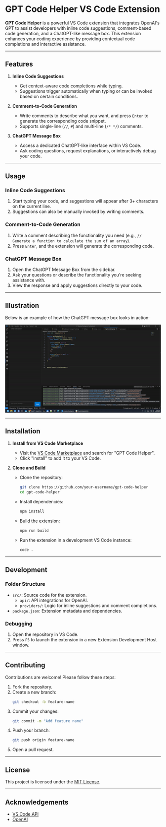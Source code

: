 
# GPT Code Helper VS Code Extension

**GPT Code Helper** is a powerful VS Code extension that integrates OpenAI's GPT to assist developers with inline code suggestions, comment-based code generation, and a ChatGPT-like message box. This extension enhances your coding experience by providing contextual code completions and interactive assistance.

---

## Features

1. **Inline Code Suggestions**
   - Get context-aware code completions while typing.
   - Suggestions trigger automatically when typing or can be invoked based on certain conditions.

2. **Comment-to-Code Generation**
   - Write comments to describe what you want, and press `Enter` to generate the corresponding code snippet.
   - Supports single-line (`//`, `#`) and multi-line (`/* */`) comments.

3. **ChatGPT Message Box**
   - Access a dedicated ChatGPT-like interface within VS Code.
   - Ask coding questions, request explanations, or interactively debug your code.

---

## Usage

### Inline Code Suggestions
1. Start typing your code, and suggestions will appear after 3+ characters on the current line.
2. Suggestions can also be manually invoked by writing comments.

### Comment-to-Code Generation
1. Write a comment describing the functionality you need (e.g., `// Generate a function to calculate the sum of an array`).
2. Press `Enter`, and the extension will generate the corresponding code.

### ChatGPT Message Box
1. Open the ChatGPT Message Box from the sidebar.
2. Ask your questions or describe the functionality you're seeking assistance with.
3. View the response and apply suggestions directly to your code.

---

## Illustration

Below is an example of how the ChatGPT message box looks in action:

![ChatGPT Message Box Example](https://github.com/mahmoudJordan/ai-code-completion/blob/de198d02c602cd15a173bd1f8f0a04adec9d1615/illust.gif)

---

## Installation

1. **Install from VS Code Marketplace**
   - Visit the [VS Code Marketplace](https://marketplace.visualstudio.com/) and search for "GPT Code Helper".
   - Click "Install" to add it to your VS Code.

2. **Clone and Build**
   - Clone the repository:
     ```bash
     git clone https://github.com/your-username/gpt-code-helper
     cd gpt-code-helper
     ```
   - Install dependencies:
     ```bash
     npm install
     ```
   - Build the extension:
     ```bash
     npm run build
     ```
   - Run the extension in a development VS Code instance:
     ```bash
     code .
     ```

---

## Development

### Folder Structure
- `src/`: Source code for the extension.
  - `api/`: API integrations for OpenAI.
  - `providers/`: Logic for inline suggestions and comment completions.
- `package.json`: Extension metadata and dependencies.

### Debugging
1. Open the repository in VS Code.
2. Press `F5` to launch the extension in a new Extension Development Host window.

---

## Contributing

Contributions are welcome! Please follow these steps:
1. Fork the repository.
2. Create a new branch:
   ```bash
   git checkout -b feature-name
   ```
3. Commit your changes:
   ```bash
   git commit -m "Add feature name"
   ```
4. Push your branch:
   ```bash
   git push origin feature-name
   ```
5. Open a pull request.

---

## License

This project is licensed under the [MIT License](LICENSE).

---

## Acknowledgements

- [VS Code API](https://code.visualstudio.com/api)
- [OpenAI](https://platform.openai.com/)
